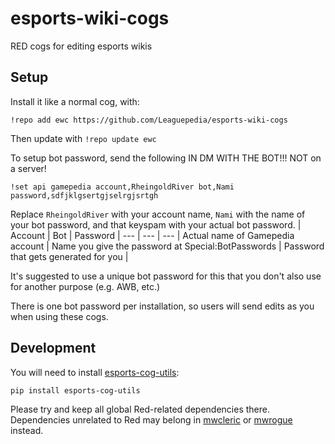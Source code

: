 # esports-wiki-cogs 
RED cogs for editing esports wikis

## Setup
Install it like a normal cog, with:
```
!repo add ewc https://github.com/Leaguepedia/esports-wiki-cogs
```

Then update with `!repo update ewc`

To setup bot password, send the following IN DM WITH THE BOT!!! NOT on a server!

```
!set api gamepedia account,RheingoldRiver bot,Nami password,sdfjklgsertgjselrgjsrtgh
```
Replace `RheingoldRiver` with your account name, `Nami` with the name of your bot password, and that keyspam with your actual bot password.
| Account | Bot | Password |
--- | --- | ---
| Actual name of Gamepedia account | Name you give the password at Special:BotPasswords | Password that gets generated for you |

It's suggested to use a unique bot password for this that you don't also use for another purpose (e.g. AWB, etc.)

There is one bot password per installation, so users will send edits as you when using these cogs.

## Development
You will need to install [esports-cog-utils](https://pypi.org/project/esports-cog-utils/):

```
pip install esports-cog-utils
```

Please try and keep all global Red-related dependencies there. Dependencies unrelated to Red may belong in [mwcleric](https://github.com/RheingoldRiver/mwcleric) or [mwrogue](https://github.com/RheingoldRiver/mwrogue) instead.

